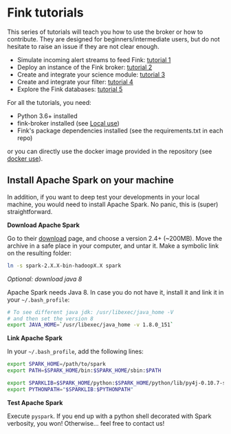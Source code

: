 # Fink tutorials

This series of tutorials will teach you how to use the broker or how to contribute. They are designed for beginners/intermediate users, but do not hesitate to raise an issue if they are not clear enough.

* Simulate incoming alert streams to feed Fink: [tutorial 1](simulator.md)
* Deploy an instance of the Fink broker: [tutorial 2](deployment.md)
* Create and integrate your science module: [tutorial 3](create-science-module.md)
* Create and integrate your filter: [tutorial 4](create-filters.md)
* Explore the Fink databases: [tutorial 5](db-inspection.md)

For all the tutorials, you need:

* Python 3.6+ installed
* fink-broker installed (see [Local use](../broker/introduction.md#installation-local-mode))
* Fink's package dependencies installed (see the requirements.txt in each repo)

or you can directly use the docker image provided in the repository (see [docker use](../broker/introduction.md#use-with-docker)).

## Install Apache Spark on your machine

In addition, if you want to deep test your developments in your local machine, you would need to install Apache Spark. No panic, this is (super) straightforward.

**Download Apache Spark**

Go to their [download](http://spark.apache.org/downloads.html) page, and choose a version 2.4+ (~200MB). Move the archive in a safe place in your computer, and untar it.
Make a symbolic link on the resulting folder:

```bash
ln -s spark-2.X.X-bin-hadoopX.X spark
```

*Optional: download java 8*

Apache Spark needs Java 8. In case you do not have it, install it and link it in your `~/.bash_profile`:

```bash
# To see different java jdk: /usr/libexec/java_home -V
# and then set the version 8
export JAVA_HOME=`/usr/libexec/java_home -v 1.8.0_151`
```

**Link Apache Spark**

In your `~/.bash_profile`, add the following lines:

```bash
export SPARK_HOME=/path/to/spark
export PATH=$SPARK_HOME/bin:$SPARK_HOME/sbin:$PATH

export SPARKLIB=$SPARK_HOME/python:$SPARK_HOME/python/lib/py4j-0.10.7-src.zip
export PYTHONPATH="$SPARKLIB:$PYTHONPATH"
```

**Test Apache Spark**

Execute `pyspark`. If you end up with a python shell decorated with Spark verbosity, you won! Otherwise... feel free to contact us!
